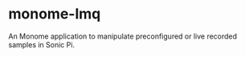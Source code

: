 # monome-lmq
An Monome application to manipulate preconfigured or live recorded samples in Sonic Pi. 
